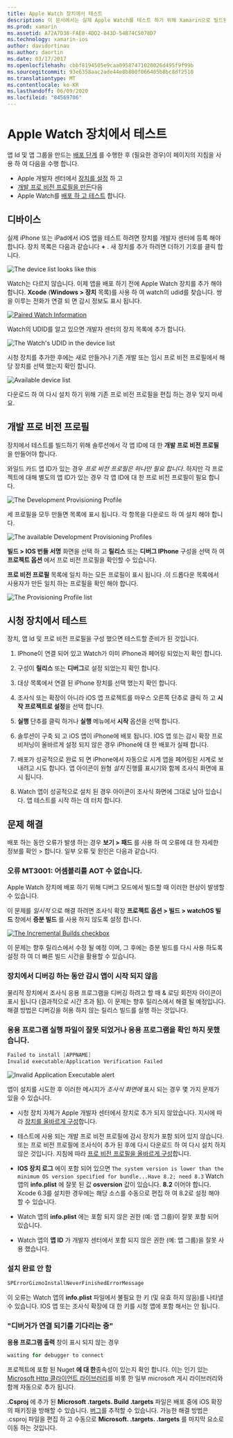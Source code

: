 ```yaml
---
title: Apple Watch 장치에서 테스트
description: 이 문서에서는 실제 Apple Watch를 테스트 하기 위해 Xamarin으로 빌드된 watchOS 앱을 배포 하는 방법을 설명 합니다. 장치, 프로 비전 프로필 및 테스트에 대해 설명 하 고 몇 가지 문제 해결 팁을 제공 합니다.
ms.prod: xamarin
ms.assetid: A72A7D38-FAE8-4DD2-843D-54B74C5078D7
ms.technology: xamarin-ios
author: davidortinau
ms.author: daortin
ms.date: 03/17/2017
ms.openlocfilehash: cbbf8194505e9caa09587471020026d495f9f99b
ms.sourcegitcommit: 93e6358aac2ade44e8b800f066405b8bc8df2510
ms.translationtype: MT
ms.contentlocale: ko-KR
ms.lasthandoff: 06/09/2020
ms.locfileid: "84569706"
---
```

# <a name="testing-on-apple-watch-devices"></a>Apple Watch 장치에서 테스트

앱 Id 및 앱 그룹을 만드는 [배포 단계](~/ios/watchos/deploy-test/index.md) 를 수행한 후 (필요한 경우)이 페이지의 지침을 사용 하 여 다음을 수행 합니다.

- Apple 개발자 센터에서 [장치를 설정](#devices) 하 고
- [개발 프로 비전 프로필을 만든](#profiles)다음
- Apple Watch를 [배포 하 고 테스트](#testing) 합니다.

<a name="devices"></a>

## <a name="devices"></a>디바이스

실제 iPhone 또는 iPad에서 iOS 앱을 테스트 하려면 장치를 개발자 센터에 등록 해야 합니다. 장치 목록은 다음과 같습니다 **+** . 새 장치를 추가 하려면 더하기 기호를 클릭 합니다.

![](device-images/devices-sml.png "The device list looks like this")

Watch는 다르지 않습니다. 이제 앱을 배포 하기 전에 Apple Watch 장치를 추가 해야 합니다. **Xcode** (**Windows > 장치** 목록)를 사용 하 여 watch의 udid를 찾습니다. 쌍을 이루는 전화가 연결 되 면 감시 정보도 표시 됩니다.

[![](device-images/xcode-devices-sml.png "Paired Watch Information")](device-images/xcode-devices.png#lightbox)

Watch의 UDID를 알고 있으면 개발자 센터의 장치 목록에 추가 합니다.

![](device-images/devices-watch-sml.png "The Watch's UDID in the device list")

시청 장치를 추가한 후에는 새로 만들거나 기존 개발 또는 임시 프로 비전 프로필에서 해당 장치를 선택 했는지 확인 합니다.

![](device-images/devices-provisioning.png "Available device list")

다운로드 하 여 다시 설치 하기 위해 기존 프로 비전 프로필을 편집 하는 경우 잊지 마세요.

<a name="profiles"></a>

## <a name="development-provisioning-profiles"></a>개발 프로 비전 프로필

장치에서 테스트를 빌드하기 위해 솔루션에서 각 앱 ID에 대 한 **개발 프로 비전 프로필** 을 만들어야 합니다.

와일드 카드 앱 ID가 있는 경우 *프로 비전 프로필은 하나만 필요 합니다*. 하지만 각 프로젝트에 대해 별도의 앱 ID가 있는 경우 각 앱 ID에 대 한 프로 비전 프로필이 필요 합니다.

![](device-images/provisioningprofile-development.png "The Development Provisioning Profile")

세 프로필을 모두 만들면 목록에 표시 됩니다. 각 항목을 다운로드 하 여 설치 해야 합니다.

![](device-images/provisioningprofiles.png "The available Development Provisioning Profiles")

**빌드 > IOS 번들 서명** 화면을 선택 하 고 **릴리스** 또는 **디버그 IPhone** 구성을 선택 하 여 **프로젝트 옵션** 에서 프로 비전 프로필을 확인할 수 있습니다.

**프로 비전 프로필** 목록에 일치 하는 모든 프로필이 표시 됩니다 .이 드롭다운 목록에서 사용자가 만든 일치 하는 프로필을 확인 해야 합니다.

![](device-images/options-selectprofile.png "The Provisioning Profile list")

<a name="testing"></a>

## <a name="testing-on-a-watch-device"></a>시청 장치에서 테스트

장치, 앱 Id 및 프로 비전 프로필을 구성 했으면 테스트할 준비가 된 것입니다.

1. IPhone이 연결 되어 있고 Watch가 이미 iPhone과 페어링 되었는지 확인 합니다.

2. 구성이 **릴리스** 또는 **디버그**로 설정 되었는지 확인 합니다.

3. 대상 목록에서 연결 된 iPhone 장치를 선택 했는지 확인 합니다.

4. 조사식 또는 확장이 아니라 iOS 앱 프로젝트를 마우스 오른쪽 단추로 클릭 하 고 **시작 프로젝트로 설정**을 선택 합니다.

5. **실행** 단추를 클릭 하거나 **실행** 메뉴에서 **시작** 옵션을 선택 합니다.

6. 솔루션이 구축 되 고 iOS 앱이 iPhone에 배포 됩니다.
  IOS 앱 또는 감시 확장 프로비저닝이 올바르게 설정 되지 않은 경우 iPhone에 대 한 배포가 실패 합니다.

7. 배포가 성공적으로 완료 되 면 iPhone에서 자동으로 시계 앱을 페어링된 시계로 보내려고 시도 합니다. 앱 아이콘이 원형 *설치* 진행률 표시기와 함께 조사식 화면에 표시 됩니다.

8. Watch 앱이 성공적으로 설치 된 경우 아이콘이 조사식 화면에 그대로 남아 있습니다. 앱 테스트를 시작 하는 데 터치 합니다.

## <a name="troubleshooting"></a>문제 해결

배포 하는 동안 오류가 발생 하는 경우 **보기 > 패드** 를 사용 하 여 오류에 대 한 자세한 정보를 확인 > 합니다. 일부 오류 및 원인은 다음과 같습니다.

### <a name="error-mt3001-could-not-aot-the-assembly"></a>오류 MT3001: 어셈블리를 AOT 수 없습니다.

Apple Watch 장치에 배포 하기 위해 디버그 모드에서 빌드할 때 이러한 현상이 발생할 수 있습니다.

이 문제를 *일시적* 으로 해결 하려면 조사식 확장 **프로젝트 옵션 > 빌드 > watchOS 빌드** 창에서 **증분 빌드** 를 사용 하지 않도록 설정 합니다.

[![](device-images/disable-incremental-sml.png "The Incremental Builds checkbox")](device-images/disable-incremental.png#lightbox)

이 문제는 향후 릴리스에서 수정 될 예정 이며, 그 후에는 증분 빌드를 다시 사용 하도록 설정 하 여 더 빠른 빌드 시간을 활용할 수 있습니다.

### <a name="watch-app-fails-to-start-while-debugging-on-device"></a>장치에서 디버깅 하는 동안 감시 앱이 시작 되지 않음

물리적 장치에서 조사식 응용 프로그램을 디버깅 하려고 할 때 & 로딩 회전자 아이콘이 표시 됩니다 (결과적으로 시간 초과 됨). 이 문제는 향후 릴리스에서 해결 될 예정입니다. 해결 방법은 디버깅을 허용 하지 않는 릴리스 빌드를 실행 하는 것입니다.

### <a name="invalid-application-executable-or-application-verification-failed"></a>응용 프로그램 실행 파일이 잘못 되었거나 응용 프로그램을 확인 하지 못했습니다.

```csharp
Failed to install [APPNAME]
Invalid executable/Application Verification Failed
```

![](device-images/invalid-application-executable.png "Invalid Application Executable alert")

앱이 설치를 시도한 후 이러한 메시지가 *조사식 화면에* 표시 되는 경우 몇 가지 문제가 있을 수 있습니다.

- 시청 장치 자체가 Apple 개발자 센터에서 장치로 추가 되지 않았습니다. 지시에 따라 [장치를 올바르게 구성](#devices)합니다.

- 테스트에 사용 되는 개발 프로 비전 프로필에 감시 장치가 포함 되어 있지 않습니다. 또는 프로 비전 프로필에 조사식이 추가 된 후에 다시 다운로드 하 여 다시 설치 하지 않은 것입니다. 지침에 따라 [프로 비전 프로필을 올바르게 구성](#profiles)합니다.

- **IOS 장치 로그** 에이 포함 되어 있으면 `The system version is lower than the minimum OS version specified for bundle...Have 8.2; need 8.3` Watch 앱의 **info.plist** 에 잘못 된 값 **osversion** 값이 있습니다.
  **8.2** 이어야 합니다. Xcode 6.3를 설치한 경우에는 해당 소스를 수동으로 편집 하 여 8.2로 설정 해야 할 수 있습니다.

- Watch 앱의 **info.plist** 에는 포함 되지 않은 권한 (예: 앱 그룹)이 잘못 포함 되어 있습니다.

- Watch 앱의 **앱 ID** 가 개발자 센터에서 포함 되지 않은 권한 (예: 앱 그룹)을 잘못 사용 했습니다.

### <a name="install-never-finished"></a>설치 완료 안 함

```csharp
SPErrorGizmoInstallNeverFinishedErrorMessage
```

이 오류는 Watch 앱의 **info.plist** 파일에서 불필요 한 키 (및 유효 하지 않음)를 나타낼 수 있습니다. IOS 앱 또는 조사식 확장에 대 한 키를 시청 앱에 포함 해서는 안 됩니다.

<!--eg. NSLocationAlwaysUsageDescription -->

### <a name="waiting-for-debugger-to-connect"></a>"디버거가 연결 되기를 기다리는 중"

**응용 프로그램 출력** 창이 표시 되지 않는 경우

```csharp
waiting for debugger to connect
```

프로젝트에 포함 된 Nuget **에 대 한**종속성이 있는지 확인 합니다. 이는 인기 있는 [Microsoft Http 클라이언트 라이브러리](https://www.nuget.org/packages/Microsoft.Net.Http/)를 비롯 한 일부 microsoft 게시 라이브러리와 함께 자동으로 추가 됩니다.

**.Csproj** 에 추가 된 **Microsoft .targets. Build .targets** 파일은 배포 중에 iOS 확장의 패키징을 방해할 수 있습니다. [버그](https://bugzilla.xamarin.com/show_bug.cgi?id=29912)를 추적할 수 있습니다.
가능한 해결 방법은 .csproj 파일을 편집 하 고 수동으로 **Microsoft. .targets. .targets** 를 마지막 요소로 이동 하는 것입니다.
